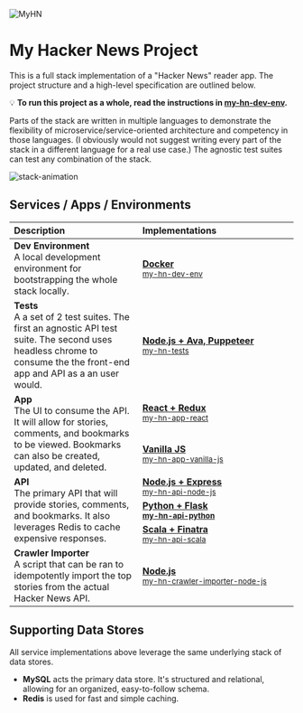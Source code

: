 ![MyHN](https://user-images.githubusercontent.com/721038/33003466-c3c655b8-cd6f-11e7-9258-afa9f73f089d.png)

# My Hacker News Project

This is a full stack implementation of a "Hacker News" reader app. The project structure and a high-level specification are outlined below.

:bulb: **To run this project as a whole, read the instructions in [my-hn-dev-env](https://github.com/andyfleming/my-hn-dev-env).**

Parts of the stack are written in multiple languages to demonstrate the flexibility of microservice/service-oriented architecture and competency in those languages. (I obviously would not suggest writing every part of the stack in a different language for a real use case.) The agnostic test suites can test any combination of the stack.

![stack-animation](https://user-images.githubusercontent.com/721038/32997252-f5b1bab4-cd41-11e7-9b2f-f05eb94c100a.gif)

##  Services / Apps / Environments

<table>
   <thead>
      <tr>
         <th align="left">Description</th>
         <th align="left" width="260">Implementations</th>
      </tr>
   </thead>
   <tbody>
      <tr>
         <td>
            <b>Dev Environment</b>
            <br>A local development environment for bootstrapping the whole stack locally.
         </td>
         <td><a href="https://github.com/andyfleming/my-hn-dev-env"><b>Docker</b><br><small>my-hn-dev-env</small></a></td>
      </tr>
      <tr>
         <td>
            <b>Tests</b>
            <br>A a set of 2 test suites. The first an agnostic API test suite. The second uses headless chrome to consume the the front-end app and API as a an user would.
         </td>
         <td><a href="https://github.com/andyfleming/my-hn-tests"><b>Node.js + Ava, Puppeteer</b><br><small>my-hn-tests</small></a></td>
      </tr>
      <tr>
         <td rowspan="2">
            <b>App</b>
            <br>The UI to consume the API. It will allow for stories, comments, and bookmarks to be viewed. Bookmarks can also be created, updated, and deleted.
         </td>
         <td><a href="https://github.com/andyfleming/my-hn-app-react"><b>React + Redux</b><br><small>my-hn-app-react</small></a></td>
      </tr>
      <tr>
         <td><a href="https://github.com/andyfleming/my-hn-app-vanilla-js"><b>Vanilla JS</b><br><small>my-hn-app-vanilla-js</small></a></td>
      </tr>
      <tr>
         <td rowspan="3">
            <b>API</b>
            <br>The primary API that will provide stories, comments, and bookmarks. It also leverages Redis to cache expensive responses.
         </td>
         <td><a href="https://github.com/andyfleming/my-hn-api-node-js"><b>Node.js + Express</b><br><small>my-hn-api-node-js</small></a></td>
      </tr>
      <tr>
         <td><a href="https://github.com/andyfleming/my-hn-api-python"><b>Python + Flask<br><small>my-hn-api-python</small></a></td>
      </tr>
      <tr>
         <td><a href="https://github.com/andyfleming/my-hn-api-scala"><b>Scala + Finatra</b><br><small>my-hn-api-scala</small></a></td>
      </tr>
        <tr>
         <td>
            <b>Crawler Importer</b>
            <br>A script that can be ran to idempotently import the top stories from the actual Hacker News API.
         </td>
         <td><a href="https://github.com/andyfleming/my-hn-crawler-importer-node-js"><b>Node.js</b><br><small>my-hn-crawler-importer-node-js</small></a></td>
      </tr>

   </tbody>
</table>

## Supporting Data Stores

All service implementations above leverage the same underlying stack of data stores.

* **MySQL** acts the primary data store. It's structured and relational, allowing for an organized, easy-to-follow schema.
* **Redis** is used for fast and simple caching.
